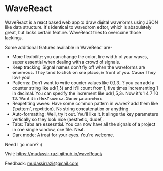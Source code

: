 <h1>WaveReact</h1>
WaveReact is a react based web app to draw digital waveforms using JSON like data structure. It's identical to wavedrom editor, which is absoulutely great, but lacks certain feature. WaveReact tries to overcome those lackings. 

Some additional features available in WaveReact are-
* More flexibility: you can change the color, line width of your waves, super essential when dealing with a crowd of signals. 
* Keep tracking: Signal names don't fly off when the waveforms are enormous. They tend to stick on one place, in front of you. Cause They love you!
* Patterns: Don't want to write counter values like 0,1,3.. ? you can add a counter string like ud(1,5) and it'll count from 1, five times incrementing 1 in decimal. You can specify the increment like ud(1,5,3). Now it's 1 4 7 10 13. Want it in Hex? use ux. Same parameters. 
* Reapetiting waves: Have some common pattern in waves? add them like ('pattern', repetition). No string concatenation or anything. 
* Auto-formatting: Well, try it out. You'll like it. It alings the key parameters vertically so they look nice (aesthetic, dude!).
* Tabs: Tabs are essesntial. You can now have all the signals of a project in one single window, one file. Neat.
* Dark mode: A treat for your eyes. You're welcome. 

Need I go more?
:)

Visit: https://mudassir-razi.github.io/waveReact/


Feedback: mudassirrazi@gmail.com
